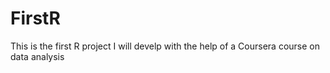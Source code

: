# FirstR
This is the first R project I will develp with the help of a Coursera course on data analysis
